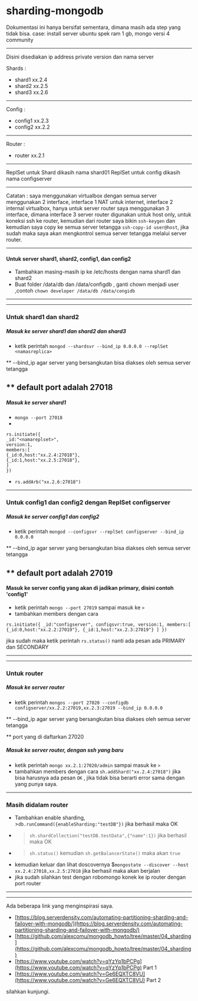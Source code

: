 # sharding-mongodb

Dokumentasi ini hanya bersifat sementara, dimana masih ada step yang tidak bisa.
case:
install server ubuntu spek ram 1 gb, mongo versi 4 community
***
Disini disediakan ip address private version dan nama server 

Shards : 
- shard1 xx.2.4
- shard2 xx.2.5
- shard3 xx.2.6
***
Config :
- config1 xx.2.3
- config2 xx.2.2
***
Router :
- router xx.2.1
***
ReplSet untuk Shard dikasih nama shard01
ReplSet untuk config dikasih nama configserver
*** 
Catatan : saya menggunakan virtualbox dengan semua server menggunakan 2 interface, interface 1 NAT untuk internet, interface 2 internal virtualbox,
hanya untuk server router saya menggunakan 3 interface, dimana interface 3 server router digunakan untuk host only, untuk koneksi ssh ke router,
kemudian dari router saya bikin `ssh-keygen` dan kemudian saya copy ke semua server tetangga `ssh-copy-id user@host`,
jika sudah maka saya akan mengkontrol semua server tetangga melalui server router.
***

#### Untuk server shard1, shard2, config1, dan config2
- Tambahkan masing-masih ip ke /etc/hosts dengan nama shard1 dan shard2
- Buat folder /data/db dan /data/configdb , ganti chown menjadi user ,contoh `chown developer /data/db /data/congidb`
-------
-------
### Untuk shard1 dan shard2
##### Masuk ke server shard1 dan shard2 dan shard3
- ketik perintah
`mongod --shardsvr --bind_ip 0.0.0.0 --replSet <namasreplica>`

** --bind_ip agar server yang bersangkutan bisa diakses oleh semua server tetangga

** default port adalah 27018
----------
##### Masuk ke server shard1
-  `mongo --port 27018`
- 
```
rs.initiate({
_id:"<namareplset>",
version:1,
members:[
{_id:0,host:"xx.2.4:27018"},
{_id:1,host:"xx.2.5:27018"},
]
})
```
- `rs.addArb("xx.2.6:27018")`
----------

### Untuk config1 dan config2 dengan ReplSet configserver
##### Masuk ke server config1 dan config2
- ketik perintah
`mongod --configsvr --replSet configserver --bind_ip 0.0.0.0`

** --bind_ip agar server yang bersangkutan bisa diakses oleh semua server tetangga

** default port adalah 27019
----------
#### Masuk ke server config yang akan di jadikan primary, disini contoh 'config1'
- ketik perintah `mongo --port 27019` sampai masuk ke `>`
- tambahkan members dengan cara 
```
rs.initiate({ _id:"configserver", configsvr:true, version:1, members:[ {_id:0,host:"xx.2.2:27019"}, {_id:1,host:"xx.2.3:27019"} ] })
```
jika sudah maka ketik perintah `rs.status()` nanti ada pesan ada PRIMARY dan SECONDARY

-------------
-------------

### Untuk router
##### Masuk ke server router
- ketik perintah
`mongos --port 27020 --configdb configserver/xx.2.2:27019,xx.2.3:27019 --bind_ip 0.0.0.0`

** --bind_ip agar server yang bersangkutan bisa diakses oleh semua server tetangga

** port yang di daftarkan 27020
##### Masuk ke server router, dengan ssh yang baru
- ketik perintah `mongo xx.2.1:27020/admin` sampai masuk ke `>`
- tambahkan members dengan cara
`sh.addShard("xx.2.4:27018")` 
jika bisa harusnya ada pesan `OK` , jika tidak bisa berarti error sama dengan yang punya saya.
--------
### Masih didalam router
- Tambahkan enable sharding, >`db.runCommand({enableSharding:"testDB"})` jika berhasil maka OK
- >`sh.shardCollection("testDB.testData",{"name":1})` jika berhasil maka OK
- >`sh.status()` kemudian `sh.getBalancerState()` maka akan `true`
- kemudian keluar dan lihat doscovernya $`mongostate --discover --host xx.2.4:27018,xx.2.5:27018` jika berhasil maka akan berjalan
- jika sudah silahkan test dengan robomongo konek ke ip router dengan port router
------------
------------
Ada beberapa link yang menginspirasi saya.
- [https://blog.serverdensity.com/automating-partitioning-sharding-and-failover-with-mongodb/](https://blog.serverdensity.com/automating-partitioning-sharding-and-failover-with-mongodb/)
- [https://github.com/alexcomu/mongodb_howto/tree/master/04_sharding](https://github.com/alexcomu/mongodb_howto/tree/master/04_sharding)
- [https://www.youtube.com/watch?v=qYzYp1bPCPg](https://www.youtube.com/watch?v=qYzYp1bPCPg) Part 1
- [https://www.youtube.com/watch?v=Ge6EQXTC8VU](https://www.youtube.com/watch?v=Ge6EQXTC8VU) Part 2

silahkan kunjungi.
